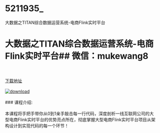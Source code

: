 # 5211935_
大数据之TITAN综合数据运营系统-电商Flink实时平台
# 大数据之TITAN综合数据运营系统-电商Flink实时平台## 微信：mukewang8
<br/></br>[下载地址](http://www.36tz.cn/article/5211935 "下载地址")
<br/></br>[![download](http://36tz.cn/muke_img/2020_04_2-32-300x169.png "下载地址")](http://www.36tz.cn/article/5211935 "下载地址")
<br/></br>### 课程介绍:<br/></br>本课程将手把手带你从0到1亲手敲击每一行代码，深度剖析一线互联网公司的大型电商Flink实时平台的优势亮点所在，彻底掌握大型电商Flink实时平台项目从架构设计到实现代码的每一个环节！


